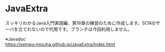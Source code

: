 # JavaExtra
スッキリわかるJava入門実践編、第16章の練習のために作成します。SCNのサーバを立てれないので代用です。ブランチは今回利用しません。

※Javadoc<br>
https://sempu-mizuha.github.io/JavaExtra/index.html

